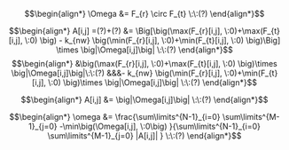 
$$\begin{align*}
\Omega &= F_{r} \circ F_{t} \:\:(?)
\end{align*}$$

$$\begin{align*}
A[i,j] =(?)+(?) &= \Big[\big(\max(F_{r}[i,j], \:0)+\max(F_{t}[i,j], \:0) \big) - k_{nw} \big(\min(F_{r}[i,j], \:0)+\min(F_{t}[i,j], \:0) \big)\Big] \times \big|\Omega[i,j]\big| \:\:(?)
\end{align*}$$
$$\begin{align*}
 &\big(\max(F_{r}[i,j], \:0)+\max(F_{t}[i,j], \:0) \big)\times \big|\Omega[i,j]\big|\:\:(?) &&&- k_{nw} \big(\min(F_{r}[i,j], \:0)+\min(F_{t}[i,j], \:0) \big)\times \big|\Omega[i,j]\big|  \:\:(?)
\end{align*}$$

$$\begin{align*}
A[i,j] &= \big|\Omega[i,j]\big| \:\:(?)
\end{align*}$$

$$\begin{align*}
\omega  &= \frac{\sum\limits^{N-1}_{i=0} \sum\limits^{M-1}_{j=0} -\min\big(\Omega[i,j], \:0\big)  }{\sum\limits^{N-1}_{i=0} \sum\limits^{M-1}_{j=0} |A[i,j]| } \:\:(?)
\end{align*}$$
